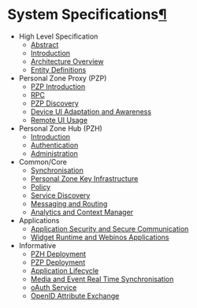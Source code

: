 System Specifications[¶](#System-Specifications)
================================================

-   High Level Specification
    -   [Abstract](.html)
    -   [Introduction](.html)
    -   [Architecture Overview](.html)
    -   [Entity Definitions](.html)
-   Personal Zone Proxy (PZP)
    -   [PZP Introduction](.html)
    -   [RPC](.html)
    -   [PZP Discovery](.html)
    -   [Device UI Adaptation and Awareness](.html)
    -   [Remote UI Usage](Remote%20UI%20Usage.html)
-   Personal Zone Hub (PZH)
    -   [Introduction](Introduction.html)
    -   [Authentication](.html)
    -   [Administration](Administration.html)
-   Common/Core
    -   [Synchronisation](.html)
    -   [Personal Zone Key Infrastructure](.html)
    -   [Policy](.html)
    -   [Service Discovery](.html)
    -   [Messaging and Routing](.html)
    -   [Analytics and Context Manager](.html)
-   Applications
    -   [Application Security and Secure Communication](.html)
    -   [Widget Runtime and Webinos
        Applications](Widget%20Runtime%20and%20Webinos%20Applications.html)
-   Informative
    -   [PZH Deployment](.html)
    -   [PZP Deployment](.html)
    -   [Application Lifecycle](.html)
    -   [Media and Event Real Time
        Synchronisation](Media%20and%20Event%20Real%20Time%20Synchronisation.html)
    -   [oAuth Service](.html)
    -   [OpenID Attribute Exchange](.html)

